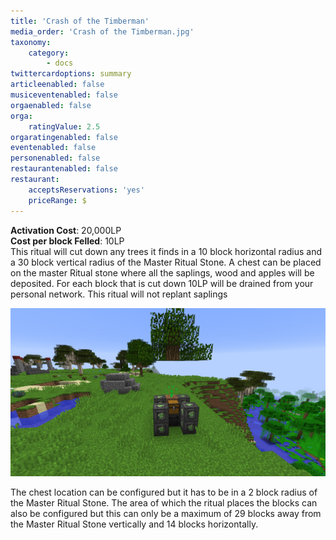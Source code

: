 ```yaml
---
title: 'Crash of the Timberman'
media_order: 'Crash of the Timberman.jpg'
taxonomy:
    category:
        - docs
twittercardoptions: summary
articleenabled: false
musiceventenabled: false
orgaenabled: false
orga:
    ratingValue: 2.5
orgaratingenabled: false
eventenabled: false
personenabled: false
restaurantenabled: false
restaurant:
    acceptsReservations: 'yes'
    priceRange: $
---
```


**Activation Cost**: 20,000LP  
**Cost per block Felled**: 10LP  
This ritual will cut down any trees it finds in a 10 block horizontal radius and a 30 block vertical radius of the Master Ritual Stone. A chest can be placed on the master Ritual stone where all the saplings, wood and apples will be deposited.  For each block that is cut down 10LP will be drained from your personal network. This ritual will not replant saplings

![](Crash%20of%20the%20Timberman.jpg)

The chest location can be configured but it has to be in a 2 block radius of the Master Ritual Stone. The area of which the ritual places the blocks can also be configured but this can only be a maximum of 29 blocks away from the Master Ritual Stone vertically and 14 blocks horizontally.